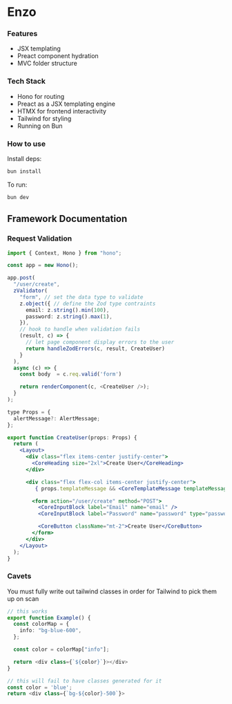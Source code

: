 # Enzo

### Features
- JSX templating
- Preact component hydration
- MVC folder structure

### Tech Stack
- Hono for routing
- Preact as a JSX templating engine
- HTMX for frontend interactivity
- Tailwind for styling
- Running on Bun

### How to use
Install deps:

```bash
bun install
```

To run:

```bash
bun dev
```


## Framework Documentation

### Request Validation

```ts
import { Context, Hono } from "hono";

const app = new Hono();

app.post(
  "/user/create",
  zValidator(
    "form", // set the data type to validate
    z.object({ // define the Zod type contraints
      email: z.string().min(100),
      password: z.string().max(1),
    }),
    // hook to handle when validation fails
    (result, c) => {
      // let page component display errors to the user
      return handleZodErrors(c, result, CreateUser)
    }
  ),
  async (c) => {
    const body  = c.req.valid('form')

    return renderComponent(c, <CreateUser />);
  }
);
```


```jsx
type Props = {
  alertMessage?: AlertMessage;
};

export function CreateUser(props: Props) {
  return (
    <Layout>
      <div class="flex items-center justify-center">
        <CoreHeading size="2xl">Create User</CoreHeading>
      </div>

      <div class="flex flex-col items-center justify-center">
         { props.templateMessage && <CoreTemplateMessage templateMessage={props.templateMessage} /> }

        <form action="/user/create" method="POST">
          <CoreInputBlock label="Email" name="email" />
          <CoreInputBlock label="Password" name="password" type="password" />

          <CoreButton className="mt-2">Create User</CoreButton>
        </form>
      </div>
    </Layout>
  );
}
```

### Cavets

You must fully write out tailwind classes in order for Tailwind to pick them up on scan
```ts
// this works
export function Example() {
  const colorMap = {
    info: "bg-blue-600",
  };

  const color = colorMap["info"];

  return <div class={`${color}`}></div>
}

// this will fail to have classes generated for it
const color = 'blue';
return <div class={`bg-${color}-500`}> 
```